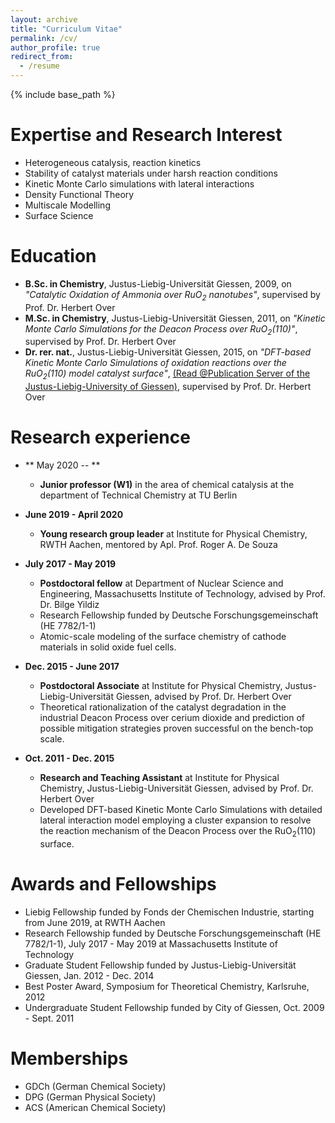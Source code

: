 ```yaml
---
layout: archive
title: "Curriculum Vitae"
permalink: /cv/
author_profile: true
redirect_from:
  - /resume
---
```


{% include base_path %}

Expertise and Research Interest
======
* Heterogeneous catalysis, reaction kinetics
* Stability of catalyst materials under harsh reaction conditions
* Kinetic Monte Carlo simulations with lateral interactions
* Density Functional Theory
* Multiscale Modelling
* Surface Science

Education
======
* **B.Sc. in Chemistry**, Justus-Liebig-Universität Giessen, 2009, on *"Catalytic Oxidation of Ammonia over RuO<sub>2</sub> nanotubes"*, supervised by Prof. Dr. Herbert Over
* **M.Sc. in Chemistry**, Justus-Liebig-Universität Giessen, 2011, on *"Kinetic Monte Carlo Simulations for the Deacon Process over RuO<sub>2</sub>(110)"*, supervised by Prof. Dr. Herbert Over
* **Dr. rer. nat.**, Justus-Liebig-Universität Giessen, 2015, on *"DFT-based Kinetic Monte Carlo Simulations of oxidation reactions over the RuO<sub>2</sub>(110) model catalyst surface"*, [(Read @Publication Server of the Justus-Liebig-University of Giessen)](http://geb.uni-giessen.de/geb/volltexte/2016/12013/), supervised by Prof. Dr. Herbert Over 

Research experience
======
* ** May 2020 -- **
  * **Junior professor (W1)** in the area of chemical catalysis at the department of Technical Chemistry at TU Berlin
  
* **June 2019 - April 2020**
  * **Young research group leader** at Institute for Physical Chemistry, RWTH Aachen, mentored by Apl. Prof. Roger A. De Souza
  
* **July 2017 - May 2019**
  * **Postdoctoral fellow** at Department of Nuclear Science and Engineering, Massachusetts Institute of Technology, advised by Prof. Dr. Bilge Yildiz
  * Research Fellowship funded by Deutsche Forschungsgemeinschaft (HE 7782/1-1)
  * Atomic-scale modeling of the surface chemistry of cathode materials in solid oxide fuel cells.

* **Dec. 2015 - June 2017**
  * **Postdoctoral Associate** at Institute for Physical Chemistry, Justus-Liebig-Universität Giessen, advised by Prof. Dr. Herbert Over
  * Theoretical rationalization of the catalyst degradation in the industrial Deacon Process over cerium dioxide and prediction of possible mitigation strategies proven successful on the bench-top scale.

* **Oct. 2011 - Dec. 2015**
  * **Research and Teaching Assistant** at Institute for Physical Chemistry, Justus-Liebig-Universität Giessen, advised by Prof. Dr. Herbert Over
  * Developed DFT-based Kinetic Monte Carlo Simulations with detailed lateral interaction model employing a cluster expansion to resolve the reaction mechanism of the Deacon Process over the RuO<sub>2</sub>(110) surface.
  
Awards and Fellowships
======
* Liebig Fellowship funded by Fonds der Chemischen Industrie, starting from June 2019, at RWTH Aachen
* Research Fellowship funded by Deutsche Forschungsgemeinschaft (HE 7782/1-1), July 2017 - May 2019 at Massachusetts Institute of Technology
* Graduate Student Fellowship funded by Justus-Liebig-Universität Giessen, Jan. 2012 - Dec. 2014
* Best Poster Award, Symposium for Theoretical Chemistry, Karlsruhe, 2012
* Undergraduate Student Fellowship funded by City of Giessen, Oct. 2009 - Sept. 2011

Memberships
====
* GDCh (German Chemical Society)
* DPG (German Physical Society)
* ACS (American Chemical Society)



